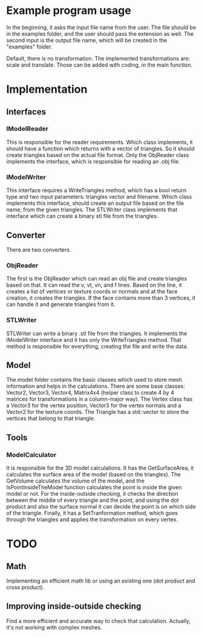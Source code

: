 # Example program usage
In the beginning, it asks the input file name from the user. The file should be in the examples folder, and the user should pass the extension as well.
The second input is the output file name, which will be created in the "examples" folder.

Default, there is no transformation. The implemented transformations are: scale and translate. Those can be added with coding, in the main function.


# Implementation
## Interfaces
### IModelReader
This is responsible for the reader requirements. Which class implements, it should have a function which returns with a vector of triangles. So it should create triangles based on the actual file format.
Only the ObjReader class implements the interface, which is responsible for reading an .obj file.

### IModelWriter
This interface requires a WriteTriangles method, which has a bool return type and two input parameters: triangles vector and filename.
Which class implements this interface, should create an output file based on the file name, from the given triangles.
The STLWriter class implements that interface which can create a binary stl file from the triangles.


## Converter
There are two converters. 
### ObjReader
The first is the ObjReader which can read an obj file and create triangles based on that.
It can read the v, vt, vn, and f lines. Based on the line, it creates a list of vertices or texture coords or normals and at the face creation, it creates the triangles.
If the face contains more than 3 vertices, it can handle it and generate triangles from it.

### STLWriter
STLWriter can write a binary .stl file from the triangles. It implements the IModelWriter interface and it has only the WriteTriangles method.
That method is responsible for everything, creating the file and write the data.

## Model
The model folder contains the basic classes which used to store mesh information and helps in the calculations.
There are some base classes: Vector2, Vector3, Vector4, Matrix4x4 (helper class to create 4 by 4 matrices for transformations in a column-major way).
The Vertex class has a Vector3 for the vertex position, Vector3 for the vertex normals and a Vector2 for the texture coords.
The Triangle has a std::vector to store the vertices that belong to that triangle. 

## Tools
### ModelCalculator
It is responsible for the 3D model calculations. It has the GetSurfaceArea, it calculates the surface area of the model (based on the triangles).
The GetVolume calculates the volume of the model, and the IsPointInsideTheModel function calculates the point is inside the given model or not.
For the inside-outside checking, it checks the direction between the middle of every triangle and the point, and using the dot product and also the surface normal it can decide the point is on which side of the triangle.
Finally, it has a SetTranformation method, which goes through the triangles and applies the transformation on every vertex.



# TODO
## Math
Implementing an efficient math lib or using an existing one (dot product and cross product).

## Improving inside-outside checking
Find a more efficient and accurate way to check that calculation. Actually, it's not working with complex meshes.

